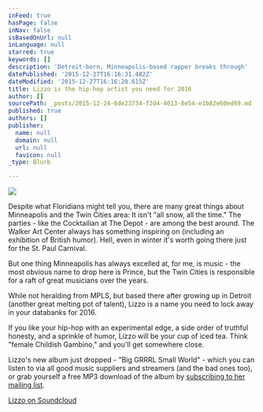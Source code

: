 ```yaml
---
inFeed: true
hasPage: false
inNav: false
isBasedOnUrl: null
inLanguage: null
starred: true
keywords: []
description: 'Detroit-born, Minneapolis-based rapper breaks through'
datePublished: '2015-12-27T16:16:31.482Z'
dateModified: '2015-12-27T16:16:20.615Z'
title: Lizzo is the hip-hop artist you need for 2016
author: []
sourcePath: _posts/2015-12-24-6de23734-f2d4-4013-8e54-e1b82e60ed69.md
published: true
authors: []
publisher:
  name: null
  domain: null
  url: null
  favicon: null
_type: Blurb

---
```

![](https://the-grid-user-content.s3-us-west-2.amazonaws.com/07da7c3e-5f05-430a-8caf-9e8b71f8b944.jpg)

Despite what Floridians might tell you, there are many great things about Minneapolis and the Twin Cities area: It isn't "all snow, all the time." The parties - like the Cocktailian at The Depot - are among the best around. The Walker Art Center always has something inspiring on (including an exhibition of British humor). Hell, even in winter it's worth going there just for the St. Paul Carnival. 

But one thing Minneapolis has always excelled at, for me, is music - the most obvious name to drop here is Prince, but the Twin Cities is responsible for a raft of great musicians over the years.

While not heralding from MPLS, but based there after growing up in Detroit (another great melting pot of talent), Lizzo is a name you need to lock away in your databanks for 2016\.

If you like your hip-hop with an experimental edge, a side order of truthful honesty, and a sprinkle of humor, Lizzo will be your cup of iced tea. Think "female Childish Gambino," and you'll get somewhere close.

Lizzo's new album just dropped - "Big GRRRL Small World" - which you can listen to via all good music suppliers and streamers (and the bad ones too), or grab yourself a free MP3 download of the album by [subscribing to her mailing list][0].

[Lizzo on Soundcloud][1]

[0]: http://www.lizzomusic.com/
[1]: https://soundcloud.com/lizzomusic